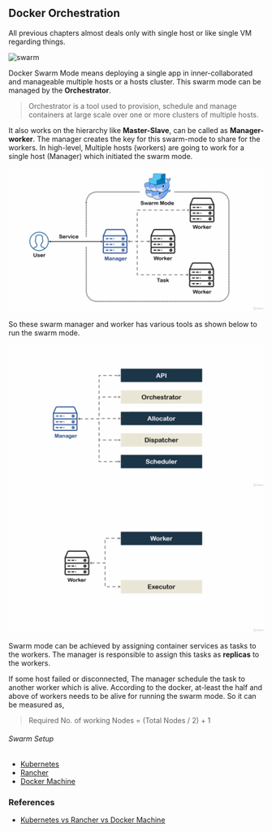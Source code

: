## Docker Orchestration

All previous chapters almost deals only with single host or like single VM regarding things.

![swarm](https://raw.githubusercontent.com/docker/swarm/master/logo.png)


Docker Swarm Mode means deploying a single app in inner-collaborated and manageable multiple hosts or 
a hosts cluster. This swarm mode can be managed by the **Orchestrator**.

> Orchestrator is a tool used to provision, schedule and manage containers at large scale over one
or more clusters of multiple hosts.

It also works on the hierarchy like **Master-Slave**, can be called as **Manager-worker**.
The manager creates the key for this swarm-mode to share for the workers. In high-level,
Multiple hosts (workers) are going to work for a single host (Manager) which initiated the swarm mode.

![hierarchy](/assets/img/docker-swarm.png)

So these swarm manager and worker has various tools as shown below to run the swarm mode.

![Manager](/assets/img/docker_manager.png)
![Worker](/assets/img/docker_worker.png)

Swarm mode can be achieved by assigning container services as tasks to the workers. The manager is responsible to assign
this tasks as **replicas** to the workers.

If some host failed or disconnected, The manager schedule the task to another worker which is alive. According to the docker,
at-least the half and above of workers needs to be alive for running the swarm mode. So it can be measured as,

> Required No. of working Nodes = (Total Nodes / 2) + 1


###### Swarm Setup

- [Kubernetes](https://kubernetes.io/)
- [Rancher](https://rancher.com/)
- [Docker Machine](https://docs.docker.com/machine/)


### References

- [Kubernetes vs Rancher vs Docker Machine](https://stackshare.io/stackups/docker-machine-vs-kubernetes-vs-rancher)